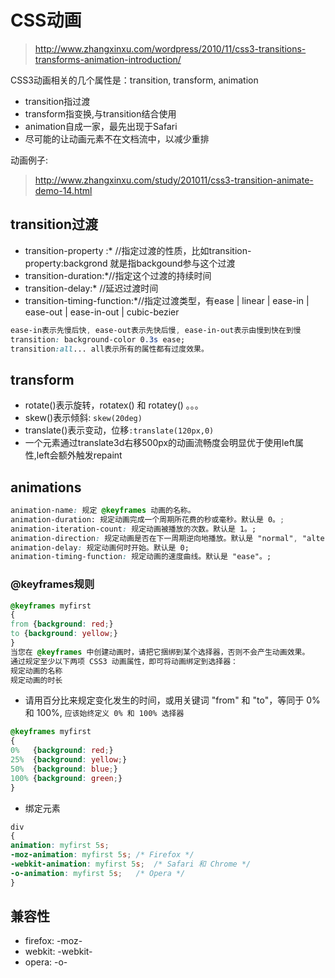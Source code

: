 # CSS动画
> http://www.zhangxinxu.com/wordpress/2010/11/css3-transitions-transforms-animation-introduction/

CSS3动画相关的几个属性是：transition, transform, animation
* transition指过渡
* transform指变换,与transition结合使用
* animation自成一家，最先出现于Safari
* 尽可能的让动画元素不在文档流中，以减少重排

动画例子:
> http://www.zhangxinxu.com/study/201011/css3-transition-animate-demo-14.html

## transition过渡

* transition-property :* //指定过渡的性质，比如transition-property:backgrond 就是指backgound参与这个过渡
* transition-duration:*//指定这个过渡的持续时间
* transition-delay:* //延迟过渡时间
* transition-timing-function:*//指定过渡类型，有ease | linear | ease-in | ease-out | ease-in-out | cubic-bezier
```css
ease-in表示先慢后快, ease-out表示先快后慢, ease-in-out表示由慢到快在到慢
transition: background-color 0.3s ease;
transition:all... all表示所有的属性都有过度效果。
```


## transform
* rotate()表示旋转，rotatex() 和 rotatey() 。。。
* skew()表示倾斜: `skew(20deg)`
* translate()表示变动，位移`:translate(120px,0)`
* 一个元素通过translate3d右移500px的动画流畅度会明显优于使用left属性,left会额外触发repaint



## animations
```css
animation-name: 规定 @keyframes 动画的名称。
animation-duration: 规定动画完成一个周期所花费的秒或毫秒。默认是 0。;
animation-iteration-count: 规定动画被播放的次数。默认是 1。;
animation-direction: 规定动画是否在下一周期逆向地播放。默认是 "normal", "alternate": 动画应该轮流反向播放。;
animation-delay: 规定动画何时开始。默认是 0;
animation-timing-function: 规定动画的速度曲线。默认是 "ease"。;
```
### @keyframes规则
```css
@keyframes myfirst
{
from {background: red;}
to {background: yellow;}
}
当您在 @keyframes 中创建动画时，请把它捆绑到某个选择器，否则不会产生动画效果。
通过规定至少以下两项 CSS3 动画属性，即可将动画绑定到选择器：
规定动画的名称
规定动画的时长
```
* 请用百分比来规定变化发生的时间，或用关键词 "from" 和 "to"，等同于 0% 和 100%, `应该始终定义 0% 和 100% 选择器`
```css
@keyframes myfirst
{
0%   {background: red;}
25%  {background: yellow;}
50%  {background: blue;}
100% {background: green;}
}
```
* 绑定元素
```css
div
{
animation: myfirst 5s;
-moz-animation: myfirst 5s; /* Firefox */
-webkit-animation: myfirst 5s;  /* Safari 和 Chrome */
-o-animation: myfirst 5s;   /* Opera */
}
```
## 兼容性
* firefox: -moz-
* webkit: -webkit-
* opera: -o-
